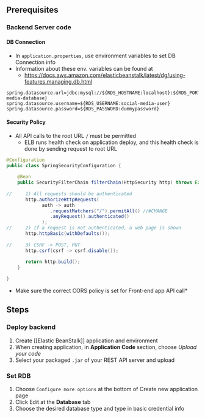 ## Prerequisites
### Backend Server code
#### DB Connection
* In `application.properties`, use environment variables to set DB Connection info
* Information about these env. variables can be found at 
	* https://docs.aws.amazon.com/elasticbeanstalk/latest/dg/using-features.managing.db.html
```properties
spring.datasource.url=jdbc:mysql://${RDS_HOSTNAME:localhost}:${RDS_PORT:3306}/${RDS_DB_NAME:social-media-database}  
spring.datasource.username=${RDS_USERNAME:social-media-user}  
spring.datasource.password=${RDS_PASSWORD:dummypassword}
```
#### Security Policy
* All API calls to the root URL `/` must be permitted
	* ELB runs health check on application deploy, and this health check is done by sending request to root URL
```java
@Configuration  
public class SpringSecurityConfiguration {  
      
    @Bean  
    public SecurityFilterChain filterChain(HttpSecurity http) throws Exception {  
         
//     1) All requests should be authenticated  
       http.authorizeHttpRequests(  
             auth -> auth  
                .requestMatchers("/").permitAll() //#CHANGE  
                .anyRequest().authenticated()  
             );  
//     2) If a request is not authenticated, a web page is shown  
       http.httpBasic(withDefaults());  
         
//     3) CSRF -> POST, PUT  
       http.csrf(csrf -> csrf.disable());  
       
       return http.build();  
    }  
  
}
```
* Make sure the correct CORS policy is set for Front-end app API call*
## Steps
### Deploy backend
1. Create [[Elastic BeanStalk]] application and environment
2. When creating application, in **Application Code** section, choose *Upload your code*
3. Select your packaged `.jar` of your REST API server and upload
### Set RDB
1. Choose `Configure more options` at the bottom of Create new application page
2. Click Edit at the **Database** tab
3. Choose the desired database type and type in basic credential info